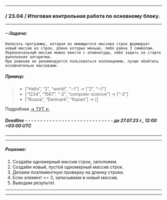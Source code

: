 
---
### / **23.04** / Итоговая контрольная работа по основному блоку.
---
#### _--Задача:_
    Написать программу, которая из имеющегося массива строк формирует новый массив из строк, длина которых меньше, либо равна 3 символам. Первоначальный массив можно ввести с клавиатуры, либо задать на старте выполнения алгоритма. 
    При решении не рекомендуется пользоваться коллекциями, лучше обойтись исключительно массивами.

##### _Пример:_
>* [“Hello”, “2”, “world”, “:-)”] → [“2”, “:-)”]
>* [“1234”, “1567”, “-2”, “computer science”] → [“-2”]
>* [“Russia”, “Denmark”, “Kazan”] → []

Подробнее [-> ТУТ <- ](https://gb.ru/lessons/326889/homework)

##### Deadline - - - - - - - - - - - - - - - - - - - - - - - - - - - - - до 27.07.23 г., 12:00 +03:00 UTC
---
---

##### _Решение:_
1. Создаём одномерный массив строк, заполняем.
2. Создаём новый, пустой одномерный массив строк.
3. Делаем поэлементную проверку на длинну строки.
4. Если элемент <= 3, записываем в новый массив.
5. Выводим результат.
---
---